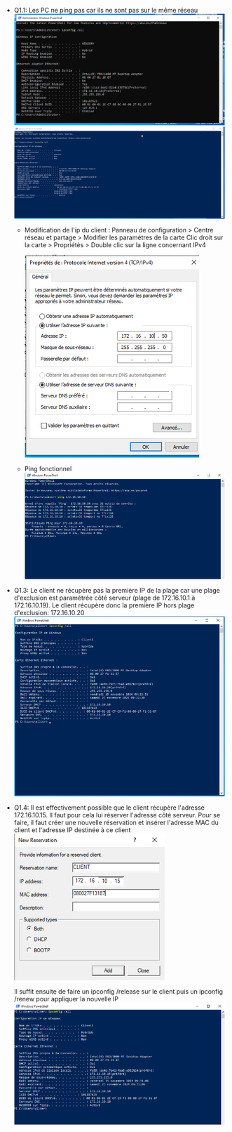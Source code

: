 
- Q1.1: Les PC ne ping pas car ils ne sont pas sur le même réseau 
	![IPCONFIG_SRV](https://github.com/Waxausaurus/ImgStorage/blob/main/Q1.1/IPCONFIG_SRV.png?raw=true)
	![IPCONFIG_CLIENT](https://github.com/Waxausaurus/ImgStorage/blob/main/Q1.1/IPCONFIG_CLIENT.png?raw=true)
	- Modification de l'ip du client :
		Panneau de configuration > Centre réseau et partage > Modifier les paramètres de la carte
		Clic droit sur la carte > Propriétés > Double clic sur la ligne concernant IPv4 
		
		![IPFIXECLIENT](https://github.com/Waxausaurus/ImgStorage/blob/main/Q1.1/IPFIXECLIENTQ1.1.png?raw=true)
	- Ping fonctionnel
		![PINGCLIENTSRV](https://github.com/Waxausaurus/ImgStorage/blob/main/Q1.1/PING_CLIENTSRV.png?raw=true)
- Q1.3: Le client ne récupère pas la première IP de la plage car une plage d'exclusion est paramétrée côté serveur (plage de 172.16.10.1 à 172.16.10.19). Le client récupère donc la première IP hors plage d'exclusion: 172.16.10.20 
	![IPCLIENTDHCP](https://github.com/Waxausaurus/ImgStorage/blob/main/Q1.3/IPCLIENTDHCP.png?raw=true)
- Q1.4: Il est effectivement possible que le client récupère l'adresse 172.16.10.15. Il faut pour cela lui réserver l'adresse côté serveur.
  Pour se faire, il faut créer une nouvelle réservation et insérer l'adresse MAC du client et l'adresse IP destinée à ce client
  ![CONFRESA](https://github.com/Waxausaurus/ImgStorage/blob/main/Q1.4/CONFIGRESA.png?raw=true)
  
  Il suffit ensuite de faire un ipconfig /release sur le client puis un ipconfig /renew pour appliquer la nouvelle IP
  ![IPCONFIGRESA](https://github.com/Waxausaurus/ImgStorage/blob/main/Q1.4/IPCONFIGRESA.png?raw=true)
  